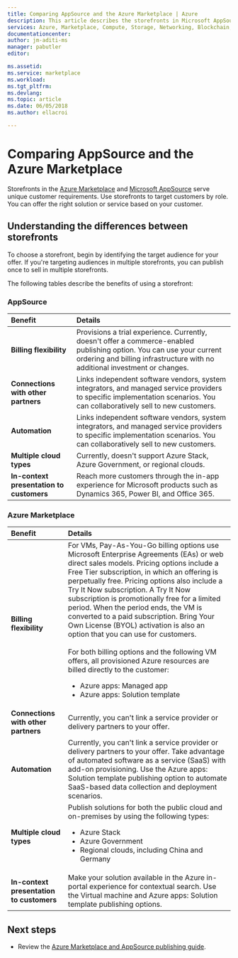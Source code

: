 ```yaml
---
title: Comparing AppSource and the Azure Marketplace | Azure
description: This article describes the storefronts in Microsoft AppSource and the Azure Marketplace.
services: Azure, Marketplace, Compute, Storage, Networking, Blockchain, Security
documentationcenter:
author: jm-aditi-ms
manager: pabutler
editor:

ms.assetid: 
ms.service: marketplace
ms.workload: 
ms.tgt_pltfrm: 
ms.devlang: 
ms.topic: article
ms.date: 06/05/2018
ms.author: ellacroi

---
```


# Comparing AppSource and the Azure Marketplace
Storefronts in the [Azure Marketplace](https://azuremarketplace.microsoft.com) and [Microsoft AppSource](https://appsource.microsoft.com) serve unique customer requirements. Use storefronts to target customers by role. You can offer the right solution or service based on your customer.

## Understanding the differences between storefronts
To choose a storefront, begin by identifying the target audience for your offer. If you're targeting audiences in multiple storefronts, you can publish once to sell in multiple storefronts.
 
The following tables describe the benefits of using a storefront:

### AppSource

| Benefit | Details | 
|:--- |:--- | 
| **Billing flexibility** | Provisions a trial experience. Currently, doesn't offer a commerce-enabled publishing option. You can use your current ordering and billing infrastructure with no additional investment or changes. | 
| **Connections with other partners** | Links independent software vendors, system integrators, and managed service providers to specific implementation scenarios. You can collaboratively sell to new customers. | 
| **Automation** | Links independent software vendors, system integrators, and managed service providers to specific implementation scenarios. You can collaboratively sell to new customers. |
| **Multiple cloud types** | Currently, doesn't support Azure Stack, Azure Government, or regional clouds. | 
| **In-context presentation to customers** | Reach more customers through the in-app experience for Microsoft products such as Dynamics 365, Power BI, and Office 365. |

### Azure Marketplace

| Benefit | Details | 
|:--- |:--- | 
| **Billing flexibility** | For VMs, Pay-As-You-Go billing options use Microsoft Enterprise Agreements (EAs) or web direct sales models. Pricing options include a Free Tier subscription, in which an offering is perpetually free. Pricing options also include a Try It Now subscription. A Try It Now subscription is promotionally free for a limited period. When the period ends, the VM is converted to a paid subscription. Bring Your Own License (BYOL) activation is also an option that you can use for customers.<br /><br/>For both billing options and the following VM offers, all provisioned Azure resources are billed directly to the customer:<ul> <li>Azure apps: Managed app</li> <li>Azure apps: Solution template</li> </ul> | 
|**Connections with other partners** | Currently, you can't link a service provider or delivery partners to your offer. | 
| **Automation** | Currently, you can't link a service provider or delivery partners to your offer. Take advantage of automated software as a service (SaaS) with add-on provisioning. Use the Azure apps: Solution template publishing option to automate SaaS-based data collection and deployment scenarios. |
| **Multiple cloud types** | Publish solutions for both the public cloud and on-premises by using the following types:<ul> <li>Azure Stack</li> <li>Azure Government</li> <li>Regional clouds, including China and Germany</li></ul> | 
| **In-context presentation to customers** | Make your solution available in the Azure in-portal experience for contextual search. Use the Virtual machine and Azure apps: Solution template publishing options. |

## Next steps
*   Review the [Azure Marketplace and AppSource publishing guide](./marketplace-publishers-guide.md).

